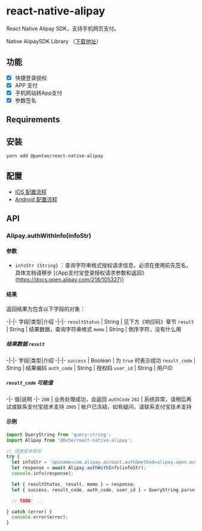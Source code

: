 # react-native-alipay

React Native Alipay SDK，支持手机网页支付。

Native AlipaySDK Library （[下载地址](https://docs.open.alipay.com/54/104509)）

## 功能

- [x] 快捷登录授权
- [x] APP 支付
- [x] 手机网站转App支付
- [x] 参数签名

## Requirements

## 安装

```bash
yarn add @pantao/react-native-alipay
```

## 配置

- [IOS 配置流程](docs/ios-setup.md)
- [Android 配置流程](docs/android-setup.md)

## API

### Alipay.authWithInfo(infoStr)

#### 参数

- `infoStr {String}` ：查询字符串格式授权请求信息，必须在使用前先签名，具体文档请移步 [《App支付宝登录授权请求参数和返回》(https://docs.open.alipay.com/218/105327)]

#### 结果

返回结果为包含以下字段的对象：

-|-|-
字段|类型|介绍
-|-|-
`resultStatus` | String | 见下方《响应码》章节
`result` | String | 结果数据，查询字符串格式
`memo` | String | 倒序字符，没有什么用

##### 结果数据 `result`

-|-|-
字段|类型|介绍
-|-|-
`success` | Boolean | 为 `true` 时表示成功
`result_code` | String | 结果编码
`auth_code` | String | 授权码
`user_id` | String | 用户ID

##### `result_code` 可能值

-|-
值|说明
-|-
`200` | 业务处理成功，会返回 `authCode`
`202` | 系统异常，请稍后再试或联系支付宝技术支持
`1005` | 帐户已冻结，如有疑问，请联系支付宝技术支持

#### 示例

```javascript
import QueryString from 'query-string';
import Alipay from '@0x5e/react-native-alipay';

// 快捷登录授权
try {
  let infoStr = 'apiname=com.alipay.account.auth&method=alipay.open.auth.sdk.code.get&app_id=xxxx&app_name=mc&biz_type=openservice&pid=xxxx&product_id=APP_FAST_LOGIN&scope=kuaijie&target_id=xxxx&auth_type=AUTHACCOUNT&sign_type=RSA2&sign=xxxx'; // get from server, signed
  let response = await Alipay.authWithInfo(infoStr);
  console.info(response);

  let { resultStatus, result, memo } = response;
  let { success, result_code, auth_code, user_id } = QueryString.parse(result);

  // TODO: ...

} catch (error) {
  console.error(error);
}
```
